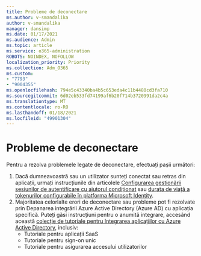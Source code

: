 ```yaml
---
title: Probleme de deconectare
ms.author: v-smandalika
author: v-smandalika
manager: dansimp
ms.date: 01/17/2021
ms.audience: Admin
ms.topic: article
ms.service: o365-administration
ROBOTS: NOINDEX, NOFOLLOW
localization_priority: Priority
ms.collection: Adm_O365
ms.custom:
- "7793"
- "9004355"
ms.openlocfilehash: 794e5c43340ba4b5c653eda4c11b4480cd3fa710
ms.sourcegitcommit: 6d02eb533fd74199af6b20f714b3720991da2c4a
ms.translationtype: MT
ms.contentlocale: ro-RO
ms.lasthandoff: 01/18/2021
ms.locfileid: "49901304"
---
```

# <a name="sign-out-issues"></a>Probleme de deconectare

Pentru a rezolva problemele legate de deconectare, efectuați pașii următori:

1. Dacă dumneavoastră sau un utilizator sunteți conectat sau retras din aplicații, urmați instrucțiunile din articolele [Configurarea gestionării sesiunilor de autentificare cu ajutorul condiționat](https://docs.microsoft.com/azure/active-directory/conditional-access/howto-conditional-access-session-lifetime) sau [durata de viață a tokenurilor configurabile în platforma Microsoft Identity](https://docs.microsoft.com/azure/active-directory/develop/active-directory-configurable-token-lifetimes).
2. Majoritatea celorlalte erori de deconectare sau probleme pot fi rezolvate prin Depanarea integrării Azure Active Directory (Azure AD) cu aplicația specifică. Puteți găsi instrucțiuni pentru o anumită integrare, accesând această [colecție de tutoriale pentru Integrarea aplicațiilor cu Azure Active Directory](https://docs.microsoft.com/azure/active-directory/saas-apps/tutorial-list), inclusiv:
    - Tutoriale pentru aplicații SaaS
    - Tutoriale pentru sign-on unic
    - Tutoriale pentru asigurarea accesului utilizatorilor
